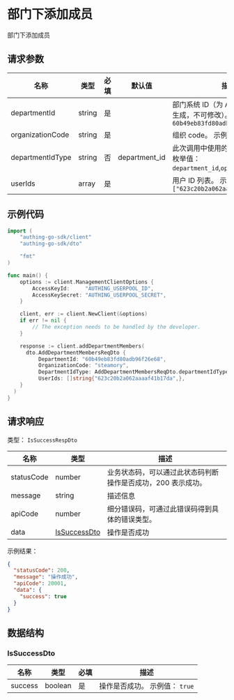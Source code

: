 # 部门下添加成员

<!--
  警告⚠️：
  不要直接修改该文档，
  https://github.com/Authing/authing-docs-factory
  使用该项目进行生成
-->

部门下添加成员

## 请求参数

| 名称 | 类型 | 必填 | 默认值 | 描述 |
| ---- | ---- | ---- | ---- | ---- |
| departmentId | string | 是 |  | 部门系统 ID（为 Authing 系统自动生成，不可修改）。 示例值： `60b49eb83fd80adb96f26e68` |
| organizationCode | string | 是 |  | 组织 code。 示例值： `steamory` |
| departmentIdType | string | 否 | department_id | 此次调用中使用的部门 ID 的类型。 枚举值：`department_id`,`open_department_id` |
| userIds | array | 是 |  | 用户 ID 列表。 示例值： `["623c20b2a062aaaaf41b17da"]` |


## 示例代码

```go
import (
    "authing-go-sdk/client"
    "authing-go-sdk/dto"

    "fmt"
)

func main() {
    options := client.ManagementClientOptions {
        AccessKeyId:     "AUTHING_USERPOOL_ID",
        AccessKeySecret: "AUTHING_USERPOOL_SECRET",
    }

    client, err := client.NewClient(&options)
    if err != nil {
        // The exception needs to be handled by the developer.
    }

    response := client.addDepartmentMembers(
      dto.AddDepartmentMembersReqDto {
          DepartmentId: "60b49eb83fd80adb96f26e68",
          OrganizationCode: "steamory",
          DepartmentIdType: AddDepartmentMembersReqDto.departmentIdType.DEPARTMENT_ID,
          UserIds: []string{"623c20b2a062aaaaf41b17da",},
    }
  )
}
```



## 请求响应

类型： `IsSuccessRespDto`

| 名称 | 类型 | 描述 |
| ---- | ---- | ---- |
| statusCode | number | 业务状态码，可以通过此状态码判断操作是否成功，200 表示成功。 |
| message | string | 描述信息 |
| apiCode | number | 细分错误码，可通过此错误码得到具体的错误类型。 |
| data | <a href="#IsSuccessDto">IsSuccessDto</a> | 操作是否成功 |



示例结果：

```json
{
  "statusCode": 200,
  "message": "操作成功",
  "apiCode": 20001,
  "data": {
    "success": true
  }
}
```

## 数据结构


### <a id="IsSuccessDto"></a> IsSuccessDto

| 名称 | 类型 | 必填 | 描述 |
| ---- |  ---- | ---- | ---- |
| success | boolean | 是 | 操作是否成功。 示例值： `true`  |


